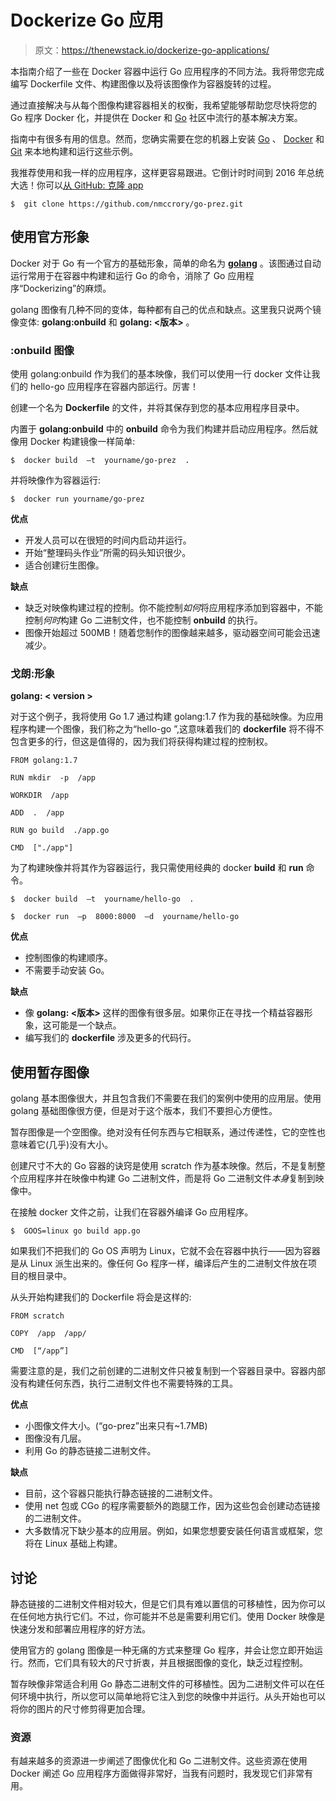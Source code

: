 # Dockerize Go 应用

> 原文：<https://thenewstack.io/dockerize-go-applications/>

本指南介绍了一些在 Docker 容器中运行 Go 应用程序的不同方法。我将带您完成编写 Dockerfile 文件、构建图像以及将该图像作为容器旋转的过程。

通过直接解决与从每个图像构建容器相关的权衡，我希望能够帮助您尽快将您的 Go 程序 Docker 化，并提供在 Docker 和 [Go](/tag/golang/) 社区中流行的基本解决方案。

指南中有很多有用的信息。然而，您确实需要在您的机器上安装 [Go](https://golang.org/dl/) 、 [Docker](https://docs.docker.com/engine/installation/) 和 [Git](https://git-scm.com/book/en/v2/Getting-Started-Installing-Git) 来本地构建和运行这些示例。

我推荐使用和我一样的应用程序，这样更容易跟进。它倒计时时间到 2016 年总统大选！你可以[从 GitHub:
克隆 app](https://github.com/nmccrory/go-prez)

```
$  git clone https://github.com/nmccrory/go-prez.git

```

## 使用官方形象

Docker 对于 Go 有一个官方的基础形象，简单的命名为 [**golang**](https://hub.docker.com/_/golang/) 。该图通过自动运行常用于在容器中构建和运行 Go 的命令，消除了 Go 应用程序“Dockerizing”的麻烦。

golang 图像有几种不同的变体，每种都有自己的优点和缺点。这里我只说两个镜像变体: **golang:onbuild** 和 **golang: <版本>** 。

### :onbuild 图像

使用 golang:onbuild 作为我们的基本映像，我们可以使用一行 docker 文件让我们的 hello-go 应用程序在容器内部运行。厉害！

创建一个名为 **Dockerfile** 的文件，并将其保存到您的基本应用程序目录中。

内置于 **golang:onbuild** 中的 **onbuild** 命令为我们构建并启动应用程序。然后就像用 Docker 构建镜像一样简单:

```
$  docker build  –t  yourname/go-prez  .

```

并将映像作为容器运行:

```
$  docker run yourname/go-prez

```

**优点**

*   开发人员可以在很短的时间内启动并运行。
*   开始“整理码头作业”所需的码头知识很少。
*   适合创建衍生图像。

**缺点**

*   缺乏对映像构建过程的控制。你不能控制*如何*将应用程序添加到容器中，不能控制*何时*构建 Go 二进制文件，也不能控制 **onbuild** 的执行。
*   图像开始超过 500MB！随着您制作的图像越来越多，驱动器空间可能会迅速减少。

### <version>戈朗:形象</version>

**golang: < version >**

对于这个例子，我将使用 Go 1.7 通过构建 golang:1.7 作为我的基础映像。为应用程序构建一个图像，我们称之为“hello-go ”,这意味着我们的 **dockerfile** 将不得不包含更多的行，但这是值得的，因为我们将获得构建过程的控制权。

```
FROM golang:1.7

RUN mkdir  -p  /app

WORKDIR  /app

ADD  .  /app

RUN go build  ./app.go

CMD  ["./app"]

```

为了构建映像并将其作为容器运行，我只需使用经典的 docker **build** 和 **run** 命令。

```
$  docker build  –t  yourname/hello-go  .

$  docker run  –p  8000:8000  –d  yourname/hello-go

```

**优点**

*   控制图像的构建顺序。
*   不需要手动安装 Go。

**缺点**

*   像 **golang: <版本>** 这样的图像有很多层。如果你正在寻找一个精益容器形象，这可能是一个缺点。
*   编写我们的 **dockerfile** 涉及更多的代码行。

## 使用暂存图像

golang 基本图像很大，并且包含我们不需要在我们的案例中使用的应用层。使用 golang 基础图像很方便，但是对于这个版本，我们不要担心方便性。

暂存图像是一个空图像。绝对没有任何东西与它相联系，通过传递性，它的空性也意味着它(几乎)没有大小。

创建尺寸不大的 Go 容器的诀窍是使用 scratch 作为基本映像。然后，不是复制整个应用程序并在映像中构建 Go 二进制文件，而是将 Go 二进制文件*本身*复制到映像中。

在接触 docker 文件之前，让我们在容器外编译 Go 应用程序。

```
$  GOOS=linux go build app.go

```

如果我们不把我们的 Go OS 声明为 Linux，它就不会在容器中执行——因为容器是从 Linux 派生出来的。像任何 Go 程序一样，编译后产生的二进制文件放在项目的根目录中。

从头开始构建我们的 Dockerfile 将会是这样的:

```
FROM scratch

COPY  /app  /app/

CMD  [“/app”]

```

需要注意的是，我们之前创建的二进制文件只被复制到一个容器目录中。容器内部没有构建任何东西，执行二进制文件也不需要特殊的工具。

**优点**

*   小图像文件大小。(“go-prez”出来只有~1.7MB)
*   图像没有几层。
*   利用 Go 的静态链接二进制文件。

**缺点**

*   目前，这个容器只能执行静态链接的二进制文件。
*   使用 net 包或 CGo 的程序需要额外的跑腿工作，因为这些包会创建动态链接的二进制文件。
*   大多数情况下缺少基本的应用层。例如，如果您想要安装任何语言或框架，您将在 Linux 基础上构建。

## 讨论

静态链接的二进制文件相对较大，但是它们具有难以置信的可移植性，因为你可以在任何地方执行它们。不过，你可能并不总是需要利用它们。使用 Docker 映像是快速分发和部署应用程序的好方法。

使用官方的 golang 图像是一种无痛的方式来整理 Go 程序，并会让您立即开始运行。然而，它们具有较大的尺寸折衷，并且根据图像的变化，缺乏过程控制。

暂存映像非常适合利用 Go 静态二进制文件的可移植性。因为二进制文件可以在任何环境中执行，所以您可以简单地将它注入到您的映像中并运行。从头开始也可以将你的图片的尺寸修剪得更加合理。

### **资源**

有越来越多的资源进一步阐述了图像优化和 Go 二进制文件。这些资源在使用 Docker 阐述 Go 应用程序方面做得非常好，当我有问题时，我发现它们非常有用。

<svg xmlns:xlink="http://www.w3.org/1999/xlink" viewBox="0 0 68 31" version="1.1"><title>Group</title> <desc>Created with Sketch.</desc></svg>